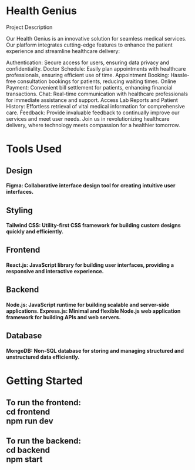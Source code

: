 <h1>Health Genius</h1>
Project Description
<p>
Our Health Genius is an innovative solution for seamless medical services. Our platform integrates cutting-edge features to enhance the patient experience and streamline healthcare delivery:

Authentication: Secure access for users, ensuring data privacy and confidentiality.
Doctor Schedule: Easily plan appointments with healthcare professionals, ensuring efficient use of time.
Appointment Booking: Hassle-free consultation bookings for patients, reducing waiting times.
Online Payment: Convenient bill settlement for patients, enhancing financial transactions.
Chat: Real-time communication with healthcare professionals for immediate assistance and support.
Access Lab Reports and Patient History: Effortless retrieval of vital medical information for comprehensive care.
Feedback: Provide invaluable feedback to continually improve our services and meet user needs.
Join us in revolutionizing healthcare delivery, where technology meets compassion for a healthier tomorrow.
</p>
<h1>Tools Used</h1>
<h2>
Design
</h2>
<h4>
Figma: Collaborative interface design tool for creating intuitive user interfaces.
</h4>
<h2>
Styling
</h2>
<h4>
Tailwind CSS: Utility-first CSS framework for building custom designs quickly and efficiently.
</h4>
<h2>Frontend</h2>
<h4>
React.js: JavaScript library for building user interfaces, providing a responsive and interactive experience.

</h4>
<h2>Backend</h2>
<h4> 
Node.js: JavaScript runtime for building scalable and server-side applications.
Express.js: Minimal and flexible Node.js web application framework for building APIs and web servers.</h4>

<h2> Database</h2>
<h4> MongoDB: Non-SQL database for storing and managing structured and unstructured data efficiently.</h4>

<h1>Getting Started</h1>
<h2>
  To run the frontend: <br>
cd frontend
  <br>
npm run dev
</h2>
<h2>
  To run the backend: <br>
cd backend <br>
npm start <br>
</h2>

